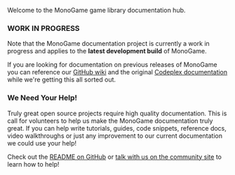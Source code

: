 Welcome to the MonoGame game library documentation hub.

### WORK IN PROGRESS
Note that the MonoGame documentation project is currently a work in progress and applies to the **latest development build** of MonoGame.

If you are looking for documentation on previous releases of MonoGame you can reference our [GitHub wiki](http://github.com/mono/MonoGame/wiki) and the original [Codeplex documentation](http://monogame.codeplex.com/documentation) while we're getting this all sorted out.

### We Need Your Help!
Truly great open source projects require high quality documentation.  This is call for volunteers to help us make the MonoGame documentation truly great.  If you can help write tutorials, guides, code snippets, reference docs, video walkthroughs or just any improvement to our current documentation we could use your help!

Check out the [README on GitHub](https://github.com/mono/MonoGame/blob/develop/Documentation/README.md) or [talk with us on the community site](http://community.monogame.net/t/lets-improve-the-monogame-documentation/916) to learn how to help!

